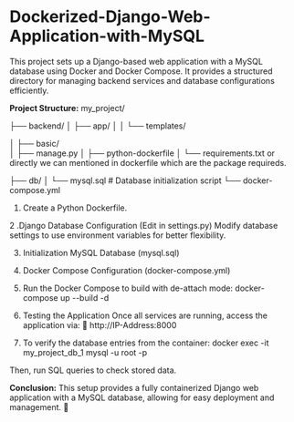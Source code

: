 # Dockerized-Django-Web-Application-with-MySQL

This project sets up a Django-based web application with a MySQL database using Docker and Docker Compose. It provides a structured directory for managing backend services and database configurations efficiently.

**Project Structure:**
my_project/

├── backend/
│   ├── app/
│   │   └── templates/

│   ├── basic/         
│   ├── manage.py
│   ├── python-dockerfile
│   └── requirements.txt or directly we can mentioned in dockerfile which are the package requireds. 

├── db/
│   └── mysql.sql  # Database initialization script
└── docker-compose.yml

1. Create a Python Dockerfile.

2 .Django Database Configuration (Edit in settings.py)
Modify database settings to use environment variables for better flexibility.

3. Initialization MySQL Database (mysql.sql)

4. Docker Compose Configuration (docker-compose.yml)

5. Run the Docker Compose to build with de-attach mode:
docker-compose up --build -d

6. Testing the Application
Once all services are running, access the application via:
🔗 http://IP-Address:8000

7. To verify the database entries from the container:
docker exec -it my_project_db_1 mysql -u root -p

Then, run SQL queries to check stored data.

**Conclusion:**
This setup provides a fully containerized Django web application with a MySQL database, allowing for easy deployment and management. 🚀

